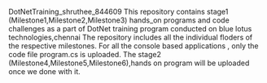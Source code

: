 DotNetTraining_shruthee_844609
This repository contains stage1 (Milestone1,Milestone2,Milestone3) hands_on programs and code challenges as a part of DotNet training program conducted on blue lotus technologies,chennai
The repository includes all the individual floders of the respective milestones.
For all the console based applications , only the code file program.cs is uploaded.
The stage2 (Milestone4,Milestone5,Milestone6),hands on program will be uploaded once we done with it.
